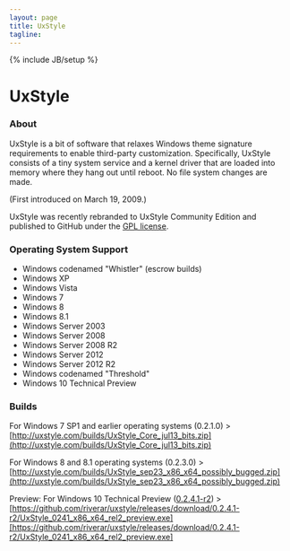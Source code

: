 ```yaml
---
layout: page
title: UxStyle
tagline:
---
```

{% include JB/setup %}

# UxStyle

### About

UxStyle is a bit of software that relaxes Windows theme signature requirements to enable third-party customization.
Specifically, UxStyle consists of a tiny system service and a kernel driver that are loaded into memory where they
hang out until reboot. No file system changes are made.

(First introduced on March 19, 2009.)

UxStyle was recently rebranded to UxStyle Community Edition and published to GitHub under the [GPL license](https://github.com/riverar/uxstyle/blob/master/LICENSE).

### Operating System Support

* Windows codenamed "Whistler" (escrow builds)
* Windows XP
* Windows Vista
* Windows 7
* Windows 8
* Windows 8.1
* Windows Server 2003
* Windows Server 2008
* Windows Server 2008 R2
* Windows Server 2012
* Windows Server 2012 R2
* Windows codenamed "Threshold"
* Windows 10 Technical Preview

### Builds

For Windows 7 SP1 and earlier operating systems (0.2.1.0) > [http://uxstyle.com/builds/UxStyle_Core_jul13_bits.zip](http://uxstyle.com/builds/UxStyle_Core_jul13_bits.zip)

For Windows 8 and 8.1 operating systems (0.2.3.0) > [http://uxstyle.com/builds/UxStyle_sep23_x86_x64_possibly_bugged.zip](http://uxstyle.com/builds/UxStyle_sep23_x86_x64_possibly_bugged.zip)

Preview: For Windows 10 Technical Preview ([0.2.4.1-r2](https://github.com/riverar/uxstyle/releases/tag/0.2.4.1-r2)) >
[https://github.com/riverar/uxstyle/releases/download/0.2.4.1-r2/UxStyle_0241_x86_x64_rel2_preview.exe][https://github.com/riverar/uxstyle/releases/download/0.2.4.1-r2/UxStyle_0241_x86_x64_rel2_preview.exe]
